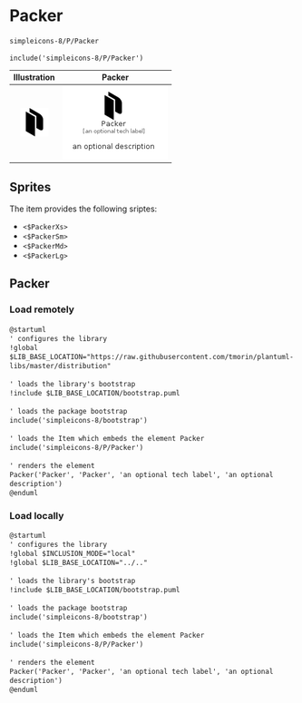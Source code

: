 # Packer


```text
simpleicons-8/P/Packer
```

```text
include('simpleicons-8/P/Packer')
```



| Illustration | Packer |
| :---: | :---: |
| ![illustration for Illustration](../../simpleicons-8/P/Packer.png) | ![illustration for Packer](../../simpleicons-8/P/Packer.Local.png) |



## Sprites
The item provides the following sriptes:

- `<$PackerXs>`
- `<$PackerSm>`
- `<$PackerMd>`
- `<$PackerLg>`





## Packer

### Load remotely
```plantuml
@startuml
' configures the library
!global $LIB_BASE_LOCATION="https://raw.githubusercontent.com/tmorin/plantuml-libs/master/distribution"

' loads the library's bootstrap
!include $LIB_BASE_LOCATION/bootstrap.puml

' loads the package bootstrap
include('simpleicons-8/bootstrap')

' loads the Item which embeds the element Packer
include('simpleicons-8/P/Packer')

' renders the element
Packer('Packer', 'Packer', 'an optional tech label', 'an optional description')
@enduml
```

### Load locally
```plantuml
@startuml
' configures the library
!global $INCLUSION_MODE="local"
!global $LIB_BASE_LOCATION="../.."

' loads the library's bootstrap
!include $LIB_BASE_LOCATION/bootstrap.puml

' loads the package bootstrap
include('simpleicons-8/bootstrap')

' loads the Item which embeds the element Packer
include('simpleicons-8/P/Packer')

' renders the element
Packer('Packer', 'Packer', 'an optional tech label', 'an optional description')
@enduml
```

